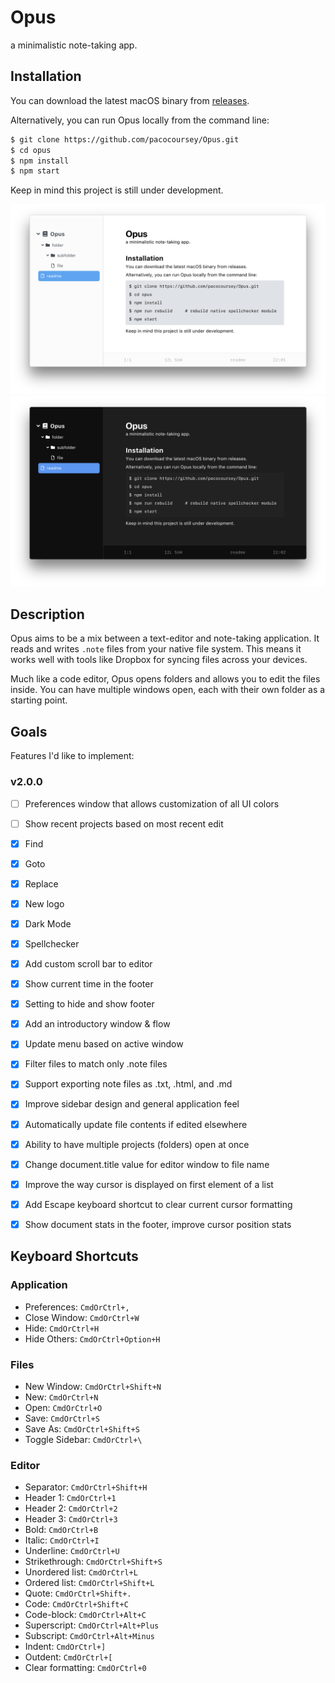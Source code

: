 # Opus

a minimalistic note-taking app.

## Installation

You can download the latest macOS binary from [releases](https://github.com/pacocoursey/Opus/releases/latest).

Alternatively, you can run Opus locally from the command line:

```bash
$ git clone https://github.com/pacocoursey/Opus.git
$ cd opus
$ npm install
$ npm start
```

Keep in mind this project is still under development.

![Opus Light Mode Screenshot](assets/screenshot-light.png)
![Opus Dark Mode Screenshot](assets/screenshot-dark.png)

## Description

Opus aims to be a mix between a text-editor and note-taking application. It reads and writes `.note` files from your native file system. This means it works well with tools like Dropbox for syncing files across your devices.

Much like a code editor, Opus opens folders and allows you to edit the files inside. You can have multiple windows open, each with their own folder as a starting point.

## Goals

Features I'd like to implement:

### v2.0.0

- [ ] Preferences window that allows customization of all UI colors
- [ ] Show recent projects based on most recent edit
- [X] Find
- [X] Goto
- [X] Replace
- [X] New logo
- [X] Dark Mode
- [X] Spellchecker
- [X] Add custom scroll bar to editor
- [X] Show current time in the footer
- [X] Setting to hide and show footer
- [X] Add an introductory window & flow
- [X] Update menu based on active window
- [X] Filter files to match only .note files
- [X] Support exporting note files as .txt, .html, and .md
- [X] Improve sidebar design and general application feel
- [X] Automatically update file contents if edited elsewhere
- [X] Ability to have multiple projects (folders) open at once
- [X] Change document.title value for editor window to file name
- [X] Improve the way cursor is displayed on first element of a list
- [X] Add Escape keyboard shortcut to clear current cursor formatting
- [X] Show document stats in the footer, improve cursor position stats


## Keyboard Shortcuts

### Application

- Preferences: `CmdOrCtrl+,`
- Close Window: `CmdOrCtrl+W`
- Hide: `CmdOrCtrl+H`
- Hide Others: `CmdOrCtrl+Option+H`

### Files

- New Window: `CmdOrCtrl+Shift+N`
- New: `CmdOrCtrl+N`
- Open: `CmdOrCtrl+O`
- Save: `CmdOrCtrl+S`
- Save As: `CmdOrCtrl+Shift+S`
- Toggle Sidebar: `CmdOrCtrl+\`

### Editor

- Separator: `CmdOrCtrl+Shift+H`
- Header 1: `CmdOrCtrl+1`
- Header 2: `CmdOrCtrl+2`
- Header 3: `CmdOrCtrl+3`
- Bold: `CmdOrCtrl+B`
- Italic: `CmdOrCtrl+I`
- Underline: `CmdOrCtrl+U`
- Strikethrough: `CmdOrCtrl+Shift+S`
- Unordered list: `CmdOrCtrl+L`
- Ordered list: `CmdOrCtrl+Shift+L`
- Quote: `CmdOrCtrl+Shift+.`
- Code: `CmdOrCtrl+Shift+C`
- Code-block: `CmdOrCtrl+Alt+C`
- Superscript: `CmdOrCtrl+Alt+Plus`
- Subscript: `CmdOrCtrl+Alt+Minus`
- Indent: `CmdOrCtrl+]`
- Outdent: `CmdOrCtrl+[`
- Clear formatting: `CmdOrCtrl+0`
